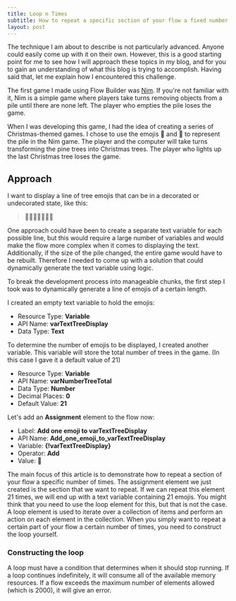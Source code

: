 ```yaml
---
title: Loop n Times
subtitle: How to repeat a specific section of your flow a fixed number of times
layout: post
---
```


The technique I am about to describe is not particularly advanced. Anyone could easily come up with it on their own. However, this is a good starting point for me to see how I will approach these topics in my blog, and for you to gain an understanding of what this blog is trying to accomplish. Having said that, let me explain how I encountered this challenge.

The first game I made using Flow Builder was [Nim](https://en.wikipedia.org/wiki/Nim). If you're not familiar with it, Nim is a simple game where players take turns removing objects from a pile until there are none left. The player who empties the pile loses the game.

When I was developing this game, I had the idea of creating a series of Christmas-themed games. I chose to use the emojis 🎄 and 🌲 to represent the pile in the Nim game. The player and the computer will take turns transforming the pine trees into Christmas trees. The player who lights up the last Christmas tree loses the game.

## Approach

I want to display a line of tree emojis that can be in a decorated or undecorated state, like this:

>🎄🎄🎄🌲🌲🌲🌲


One approach could have been to create a separate text variable for each possible line, but this would require a large number of variables and would make the flow more complex when it comes to displaying the text. Additionally, if the size of the pile changed, the entire game would have to be rebuilt. Therefore I needed to come up with a solution that could dynamically generate the text variable using logic. 

To break the development process into manageable chunks, the first step I took was to dynamically generate a line of emojis of a certain length.

I created an empty text variable to hold the emojis:

- Resource Type: **Variable**
- API Name: **varTextTreeDisplay**
- Data Type: **Text**
  
To determine the number of emojis to be displayed, I created another variable. This variable will store the total number of trees in the game. (In this case I gave it a default value of 21)

- Resource Type: **Variable**
- API Name: **varNumberTreeTotal**
- Data Type: **Number**
- Decimal Places: **0**
- Default Value: **21**

Let's add an **Assignment** element to the flow now:
- Label: **Add one emoji to varTextTreeDisplay**
- API Name: **Add_one_emoji_to_varTextTreeDisplay**
- Variable: **{!varTextTreeDisplay}**
- Operator: **Add**
- Value: **🌲**

The main focus of this article is to demonstrate how to repeat a section of your flow a specific number of times. The assignment element we just created is the section that we want to repeat.  If we can repeat this element 21 times, we will end up with a text variable containing 21 emojis. 
You might think that you need to use the loop element for this, but that is not the case. A loop element is used to iterate over a collection of items and perform an action on each element in the collection. When you simply want to repeat a certain part of your flow a certain number of times, you need to construct the loop yourself.

### Constructing the loop

A loop must have a condition that determines when it should stop running. If a loop continues indefinitely, it will consume all of the available memory resources. If a flow exceeds the maximum number of elements allowed (which is 2000), it will give an error.




